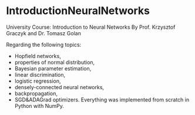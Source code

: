 # IntroductionNeuralNetworks
University Course: Introduction to Neural Networks
By Prof. Krzysztof Graczyk and Dr. Tomasz Golan

Regarding the following topics:
* Hopfield networks,
* properties of normal distribution,
* Bayesian parameter estimation,
* linear discrimination,
* logistic regression,
* densely-connected neural networks,
* backpropagation,
* SGD&ADAGrad optimizers.
Everything was implemented from scratch in Python with NumPy.